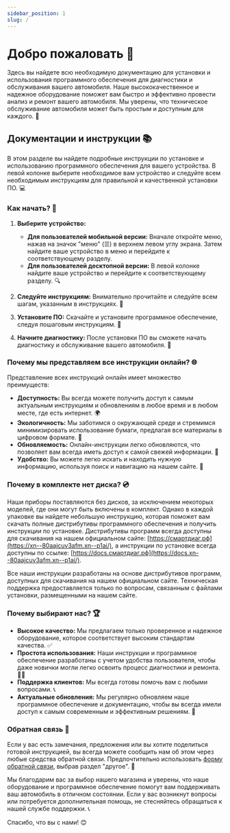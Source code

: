 ```yaml
---
sidebar_position: 1
slug: /
---
```


# Добро пожаловать 👋

Здесь вы найдете всю необходимую документацию для установки и использования программного обеспечения для диагностики и обслуживания вашего автомобиля. Наше высококачественное и надежное оборудование поможет вам быстро и эффективно провести анализ и ремонт вашего автомобиля. Мы уверены, что техническое обслуживание автомобиля может быть простым и доступным для каждого. 🚗

## Документации и инструкции 📚

В этом разделе вы найдете подробные инструкции по установке и использованию программного обеспечения для вашего устройства. В левой колонке выберите необходимое вам устройство и следуйте всем необходимым инструкциям для правильной и качественной установки ПО. 💻

### Как начать? 🚀

1. **Выберите устройство:**
   - **Для пользователей мобильной версии:** Вначале откройте меню, нажав на значок "меню" (☰) в верхнем левом углу экрана. Затем найдите ваше устройство в меню и перейдите к соответствующему разделу.
   - **Для пользователей десктопной версии:** В левой колонке найдите ваше устройство и перейдите к соответствующему разделу. 🔍

2. **Следуйте инструкциям:** Внимательно прочитайте и следуйте всем шагам, указанным в инструкциях. 📜

3. **Установите ПО:** Скачайте и установите программное обеспечение, следуя пошаговым инструкциям. 💾

4. **Начните диагностику:** После установки ПО вы сможете начать диагностику и обслуживание вашего автомобиля. 🔧

### Почему мы представляем все инструкции онлайн? 🌐

Представление всех инструкций онлайн имеет множество преимуществ:

- **Доступность:** Вы всегда можете получить доступ к самым актуальным инструкциям и обновлениям в любое время и в любом месте, где есть интернет. 🌍
- **Экологичность:** Мы заботимся о окружающей среде и стремимся минимизировать использование бумаги, предлагая все материалы в цифровом формате. 🌳
- **Обновляемость:** Онлайн-инструкции легко обновляются, что позволяет вам всегда иметь доступ к самой свежей информации. 🔄
- **Удобство:** Вы можете легко искать и находить нужную информацию, используя поиск и навигацию на нашем сайте. 🔎

### Почему в комплекте нет диска? 💿

Наши приборы поставляются без дисков, за исключением некоторых моделей, где они могут быть включены в комплект. Однако в каждой упаковке вы найдете небольшую инструкцию, которая поможет вам скачать полные дистрибутивы программного обеспечения и получить инструкции по установке. Дистрибутивы программ всегда доступны для скачивания на нашем официальном сайте: [https://смартдиаг.рф](https://xn--80aajcuv3afm.xn--p1ai/), а инструкции по установке всегда доступны по ссылке: [https://docs.смартдиаг.рф](https://docs.xn--80aajcuv3afm.xn--p1ai/).

Все наши инструкции разработаны на основе дистрибутивов программ, доступных для скачивания на нашем официальном сайте. Техническая поддержка предоставляется только по вопросам, связанным с файлами установки, размещенными на нашем сайте.

### Почему выбирают нас? 🏆

- **Высокое качество:** Мы предлагаем только проверенное и надежное оборудование, которое соответствует высоким стандартам качества. ✅
- **Простота использования:** Наши инструкции и программное обеспечение разработаны с учетом удобства пользователя, чтобы даже новички могли легко освоить процесс диагностики и ремонта. 👨‍💻
- **Поддержка клиентов:** Мы всегда готовы помочь вам с любыми вопросами. 📞
- **Актуальные обновления:** Мы регулярно обновляем наше программное обеспечение и документацию, чтобы вы всегда имели доступ к самым современным и эффективным решениям. 🔄

### Обратная связь 📧

Если у вас есть замечания, предложения или вы хотите поделиться готовой инструкцией, вы всегда можете сообщить нам об этом через любые средства обратной связи. Предпочтительно использовать [форму обратной связи](https://смартдиаг.рф/contact), выбрав раздел "другое". 📧

Мы благодарим вас за выбор нашего магазина и уверены, что наше оборудование и программное обеспечение помогут вам поддерживать ваш автомобиль в отличном состоянии. Если у вас возникнут вопросы или потребуется дополнительная помощь, не стесняйтесь обращаться к нашей службе поддержки. 📞

Спасибо, что вы с нами! 😊

